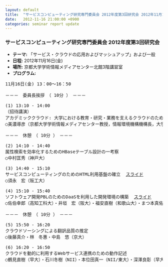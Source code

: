 ```yaml
---
layout: default
title:  "サービスコンピューティング研究専門委員会 2012年度第3回研究会 2012年11月16日(金)"
date:   2012-11-16 21:00:00 +0900
categories: seminar report update
---
```


### サービスコンピューティング研究専門委員会 2012年度第3回研究会
- __テーマ:__ 「サービス・クラウドの応用およびマッシュアップ」および一般
- __日程:__ 2012年11月16日(金)
- __場所:__ 京都大学学術情報メディアセンター北館3階講習室
- __プログラム:__


<pre>
11月16日(金) 13：00～16：50

－－－　委員長挨拶　（ 10分 ）　－－－

(1) 13:10 - 14:00
（招待講演）
アカデミッククラウド: 大学における教育・研究・業務を支えるクラウドのための研究開発
○美濃導彦（京都大学学術情報メディアセンター教授，情報環境機構機構長，大学ICT推進協議会副会長）

－－－　休憩　（ 10分 ）　－－－

(2) 14:10 - 14:40
属性検索を効率化するためのHBaseテーブル設計の一考察
○中村匡秀（神戸大）

(3) 14:40 - 15:10
サービスコンピューティングのためのHTML利用基盤の確立  <a href="/assets/file/20121116/sunaga_slide.pdf">スライド</a>
○須永　宏（阪工大）

(4) 15:10 - 15:40
ソフトウェア開発PBLのためのDaaSを利用した開発環境の構築  <a href="/assets/file/20121116/saiki_slide.pdf">スライド</a>
○佐伯幸郎（高知工科大）・井垣　宏（阪大）・福安直樹（和歌山大）・まつ本真佑（神戸大）・楠本真二（阪大）

－－－　休憩　（ 10分 ）　－－－

(5) 15:50 - 16:20
クラウドソーシングによる翻訳品質の推定
○後藤真介・林　冬惠・中島　悠（京大）

(6) 16:20 - 16:50
クラウドを動的に利用するWebサービス連携のための動作記述
○鶴見直樹（早大）・石川冬樹（NII）・本位田真一（NII/東大）・深澤良彰（早大）
</pre>

